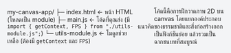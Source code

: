 my-canvas-app/
├─ index.html         ← หน้า HTML (โหลดเป็น module)
├─ main.js            ← โค้ดที่คุณส่ง (มี `import { getContext, FPS } from "./utils-module.js";`)
└─ utils-module.js    ← โมดูลช่วยเหลือ (ต้องมี `getContext` และ `FPS`)
<!doctype html>
<html lang="th">
<head>
  <meta charset="utf-8" />
  <meta name="viewport" content="width=device-width,initial-scale=1" />
  <title>Woraphob</title>
  <style>
    html,body { height:100%; margin:0; display:flex; align-items:center; justify-content:center; background:#f3f4f6; }
    canvas { border:1px solid #ccc; }
  </style>
</head>
<body>
  <canvas id="myCanvas"></canvas>
  <script type="module" src="./main.js"></script>
</body>
</html>

แนวคิด

โค้ดนี้คือการฝึกวาดภาพ 2D บน canvas โดยแยกองค์ประกอบของธรรมชาติและสิ่งก่อสร้างออกเป็นฟังก์ชันย่อย แล้วรวมเป็นฉากชนบทที่สมบูรณ์

